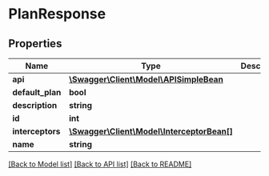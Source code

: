 # PlanResponse

## Properties
Name | Type | Description | Notes
------------ | ------------- | ------------- | -------------
**api** | [**\Swagger\Client\Model\APISimpleBean**](APISimpleBean.md) |  | [optional] 
**default_plan** | **bool** |  | [optional] 
**description** | **string** |  | [optional] 
**id** | **int** |  | [optional] 
**interceptors** | [**\Swagger\Client\Model\InterceptorBean[]**](InterceptorBean.md) |  | [optional] 
**name** | **string** |  | [optional] 

[[Back to Model list]](../README.md#documentation-for-models) [[Back to API list]](../README.md#documentation-for-api-endpoints) [[Back to README]](../README.md)


